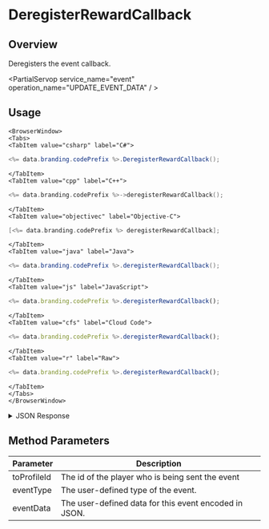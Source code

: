 # DeregisterRewardCallback
## Overview
Deregisters the event callback.

<PartialServop service_name="event" operation_name="UPDATE_EVENT_DATA" / >

## Usage

```mdx-code-block
<BrowserWindow>
<Tabs>
<TabItem value="csharp" label="C#">
```

```csharp
<%= data.branding.codePrefix %>.DeregisterRewardCallback();
```

```mdx-code-block
</TabItem>
<TabItem value="cpp" label="C++">
```

```cpp
<%= data.branding.codePrefix %>->deregisterRewardCallback();
```

```mdx-code-block
</TabItem>
<TabItem value="objectivec" label="Objective-C">
```

```objectivec
[<%= data.branding.codePrefix %> deregisterRewardCallback];
```

```mdx-code-block
</TabItem>
<TabItem value="java" label="Java">
```

```java
<%= data.branding.codePrefix %>.deregisterRewardCallback();
```

```mdx-code-block
</TabItem>
<TabItem value="js" label="JavaScript">
```

```javascript
<%= data.branding.codePrefix %>.deregisterRewardCallback();
```

```mdx-code-block
</TabItem>
<TabItem value="cfs" label="Cloud Code">
```

```javascript
<%= data.branding.codePrefix %>.deregisterRewardCallback();
```

```mdx-code-block
</TabItem>
<TabItem value="r" label="Raw">
```

```javascript
<%= data.branding.codePrefix %>.deregisterRewardCallback();
```

```mdx-code-block
</TabItem>
</Tabs>
</BrowserWindow>
```

<details>
<summary>JSON Response</summary>

```javascript
// N/A
```
</details>

## Method Parameters
Parameter | Description
--------- | -----------
toProfileId | The id of the player who is being sent the event
eventType | The user-defined type of the event.
eventData | The user-defined data for this event encoded in JSON.


